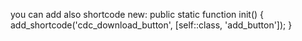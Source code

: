 you can add also shortcode 
new:
    public static function init() {
        add_shortcode('cdc_download_button', [self::class, 'add_button']);
    }
